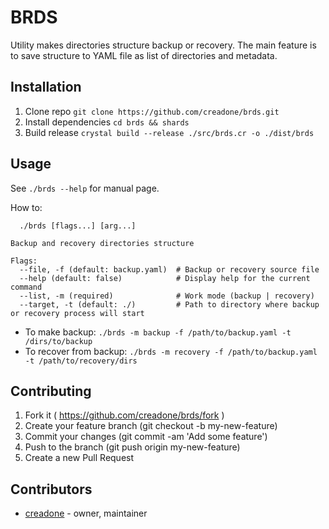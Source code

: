 # BRDS

Utility makes directories structure backup or recovery.
The main feature is to save structure to YAML file as list of directories and metadata.

## Installation

1. Clone repo `git clone https://github.com/creadone/brds.git`
2. Install dependencies `cd brds && shards`
3. Build release `crystal build --release ./src/brds.cr -o ./dist/brds`

## Usage

See `./brds --help` for manual page.

How to:
```
  ./brds [flags...] [arg...]

Backup and recovery directories structure

Flags:
  --file, -f (default: backup.yaml)  # Backup or recovery source file
  --help (default: false)            # Display help for the current command
  --list, -m (required)              # Work mode (backup | recovery)
  --target, -t (default: ./)         # Path to directory where backup or recovery process will start
```

* To make backup: `./brds -m backup -f /path/to/backup.yaml -t /dirs/to/backup`
* To recover from backup: `./brds -m recovery -f /path/to/backup.yaml -t /path/to/recovery/dirs`

## Contributing

1. Fork it ( https://github.com/creadone/brds/fork )
2. Create your feature branch (git checkout -b my-new-feature)
3. Commit your changes (git commit -am 'Add some feature')
4. Push to the branch (git push origin my-new-feature)
5. Create a new Pull Request

## Contributors

- [creadone](https://github.com/creadone) - owner, maintainer

